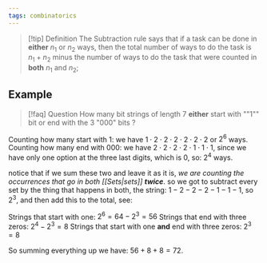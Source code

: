 ```yaml
---
tags: combinatorics
---
```

>[!tip] Definition
The Subtraction rule says that if a task can be done in **either** $n_{1}$ or $n_{2}$ ways, then the total number of ways to do the task is $n_{1} + n_{2}$ minus the number of ways to do the task that were counted in **both** $n_{1}$ and $n_{2}$; 
## Example

>[!faq] Question
>How many bit strings of length $7$ **either** start with ""$1$"" bit or end with the $3$ "$000$" bits ?

Counting how many start with $1$: we have $1 \cdot 2 \cdot 2 \cdot 2 \cdot 2 \cdot 2 \cdot 2$ or $2^{6}$ ways.
Counting how many end with $000$: we have $2 \cdot 2 \cdot 2 \cdot 2 \cdot 1 \cdot 1 \cdot 1$, since we have only one option at the three last digits, which is $0$, so: $2^{4}$ ways.

notice that if we sum these two and leave it as it is, *we are counting the occurrences that go in both [[Sets|sets]] **twice***. so we got to subtract every set by the thing that happens in both, the string: $1 - 2 - 2 - 2- 1 - 1- 1$, so $2^{3}$, and then add this to the total, see:

Strings that start with one: $2^{6} = 64 - 2^{3} = 56$
Strings that end with three zeros: $2^{4}-2^{3}=8$ 
Strings that start with one **and** end with three zeros: $2^{3}=8$

So summing everything up we have: $56+8+8=72$.


